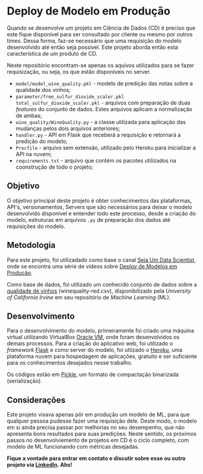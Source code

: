 # Deploy de Modelo em Produção
Quando se desenvolve um projeto em Ciência de Dados (CD) é preciso que este fique disponível para ser consultado por cliente ou mesmo por outros times. Dessa forma, faz-se necessário que uma requisição do modelo desenvolvido até então seja possível. Este projeto aborda então esta característica de um produto de CD.

Neste repositório encontram-se apenas os aquivos utilizados para se fazer requisização, ou seja, os que estão disponíveis no server.
* ``model/model_wine_quality.pkl`` - modelo de predição das notas sobre a qualidade dos vinhos;
* ``parameter/free_sulfur_dioxide_scaler.pkl total_sulfur_dioxide_scaler.pkl`` - arquivos com preparação de duas _features_ do conjunto de dados. Estes arquivos aplicam a normalização de ambas;
* ``wine_quality/WineQuality.py`` - a classe utilizada para aplicação das mudanças pelos dois arquivos anteriores;
* ``handler.py`` - API em Flask que receberá a requisição e retornará a predição do modelo;
* ``Procfile`` - arquivo sem extensão, utilizado pelo Heroku para inicializar a API na nuvem;
* ``requirements.txt`` - arquivo que contém os pacotes utilizados na coonstrução de todo o projeto;

## Objetivo
O objetivo principal deste projeto é obter conhecimentos das plataformas, API's, versionamentos, Servers que são necessários para deixar o modelo desenvolvido disponível e entender todo este processo, desde a criação do modelo, estruturas em arquivos ``.py`` de preparação dos dados até requisições do modelo.

## Metodologia
Para este projeto, foi utilizadado como base o canal [Seja Um Data Scientist](https://www.youtube.com/c/SejaUmDataScientist), onde se encontra uma série de vídeos sobre [Deploy de Modelos em Produção](https://www.youtube.com/watch?v=d6caxBhnf2I&list=PLZlkyCIi8bMpKoAicmYKrmAzZlkDFQVHY&index=4). 

Como base de dados, foi utilizado um conhecido conjunto de dados sobre a [qualidade de vinhos](https://archive.ics.uci.edu/ml/machine-learning-databases/wine-quality/) (winequality-red.csv), disponibilizado pela _University of California Irvine_ em seu repositório de _Machine Learning_ (ML). 

## Desenvolvimento
Para o desenvolvimento do modelo, primeiramente foi criado uma máquina virtual utilizando VirtualBox [Oracle VM](https://www.virtualbox.org/wiki/Downloads), onde foram desenvolvidos os demais processos. 
Para a criação do aplicativo web, foi utilizado o _framework_ [Flask](https://flask.palletsprojects.com/en/2.0.x/) e como server do modelo, foi utlizado o [Heroku](https://www.heroku.com/), uma plataforma nuvem para hospedagem de aplicações, gratuito e ser suficiente para os conhecimentos desejados nesse trabalho.

Os códigos estão em [Pickle](https://docs.python.org/3/library/pickle.html), um formato de compactação binarizada (serialização).

## Considerações
Este projeto visava apenas pôr em produção um modelo de ML, para que qualquer pessoa pudesse fazer uma requisição dele. Deste modo, o modelo em si ainda precisa passar por melhorias no seu desempenho, que não apresenta bons resultados para suas predições. Neste sentido, os próximos passos no desenvolviemento de projetos em CD é o ciclo completo, com modelo de ML funcionando com métricas desejadas.



**Fique a vontade para entrar em contato e discutir sobre esse ou outro projeto via [LinkedIn](https://www.linkedin.com/in/fernandonast/). Abs!**
